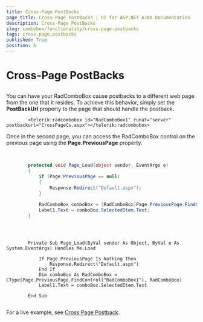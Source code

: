 ```yaml
---
title: Cross-Page PostBacks
page_title: Cross-Page PostBacks | UI for ASP.NET AJAX Documentation
description: Cross-Page PostBacks
slug: combobox/functionality/cross-page-postbacks
tags: cross-page,postbacks
published: True
position: 6
---
```


# Cross-Page PostBacks



## 

You can have your RadComboBox cause postbacks to a different web page from the one that it resides. To achieve this behavior, simply set the __PostBackUrl__ property to the page that should handle the postback.

````ASPNET
	    <telerik:radcombobox id="RadComboBox1" runat="server" postbackurl="CrossPageCs.aspx"></telerik:radcombobox>
````



Once in the second page, you can access the RadComboBox control on the previous page using the __Page.PreviousPage__ property.



````C#
	
	
	    protected void Page_Load(object sender, EventArgs e)
	    {
	        if (Page.PreviousPage == null) 
	        { 
	            Response.Redirect("Default.aspx"); 
	        }
	
	        RadComboBox comboBox = (RadComboBox)Page.PreviousPage.FindControl("RadComboBox1");
	        Label1.Text = comboBox.SelectedItem.Text;
	    }
	
````
````VB.NET
	
	
	    Private Sub Page_Load(ByVal sender As Object, ByVal e As System.EventArgs) Handles Me.Load
	
	        If Page.PreviousPage Is Nothing Then
	            Response.Redirect("Default.aspx")
	        End If
	        Dim comboBox As RadComboBox = CType(Page.PreviousPage.FindControl("RadComboBox1"), RadComboBox)
	        Label1.Text = comboBox.SelectedItem.Text
	
	    End Sub
	
````


For a live example, see [Cross Page Postback](http://demos.telerik.com/aspnet-ajax/ComboBox/Examples/Functionality/CrossPagePostBack/DefaultCS.aspx).
